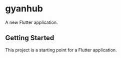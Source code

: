 # gyanhub

A new Flutter application.

## Getting Started

This project is a starting point for a Flutter application.


